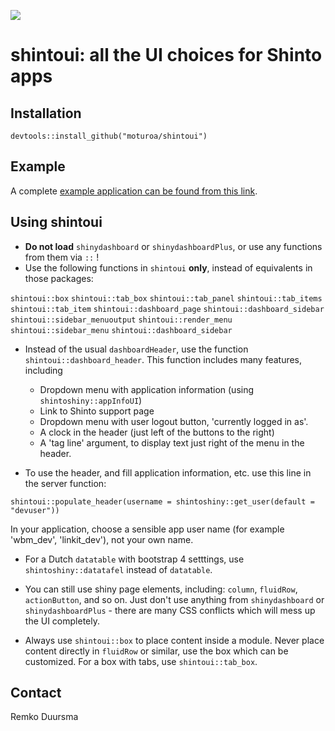 ![](https://badgen.net/badge/shintolabs/utility/purple)
# shintoui: all the UI choices for Shinto apps


## Installation

```
devtools::install_github("moturoa/shintoui")
```

## Example

A complete [example application can be found from this link](https://bitbucket.org/shintolabs/shintoappframework2/src/master/).


## Using shintoui

- **Do not load** `shinydashboard` or `shinydashboardPlus`, or use any functions from them via `::` !
- Use the following functions in `shintoui` **only**, instead of equivalents in those packages:

`shintoui::box`
`shintoui::tab_box`
`shintoui::tab_panel`
`shintoui::tab_items`
`shintoui::tab_item`
`shintoui::dashboard_page`
`shintoui::dashboard_sidebar`
`shintoui::sidebar_menuoutput`
`shintoui::render_menu`
`shintoui::sidebar_menu`
`shintoui::dashboard_sidebar`

- Instead of the usual `dashboardHeader`, use the function `shintoui::dashboard_header`.  This function includes many features, including

  - Dropdown menu with application information (using `shintoshiny::appInfoUI`)
  - Link to Shinto support page
  - Dropdown menu with user logout button, 'currently logged in as'.
  - A clock in the header (just left of the buttons to the right)
  - A 'tag line' argument, to display text just right of the menu in the header.

- To use the header, and fill application information, etc. use this line in the server function:

```
shintoui::populate_header(username = shintoshiny::get_user(default = "devuser"))
```

In your application, choose a sensible app user name (for example 'wbm_dev', 'linkit_dev'), not your own name.

- For a Dutch `datatable` with bootstrap 4 setttings, use `shintoshiny::datatafel` instead of `datatable`. 

- You can still use shiny page elements, including: `column`, `fluidRow`, `actionButton`, and so on. Just don't use anything from `shinydashboard` or `shinydashboardPlus` - there are many CSS conflicts which will mess up the UI completely.

- Always use `shintoui::box` to place content inside a module. Never place content directly in `fluidRow` or similar, use the box which can be customized. For a box with tabs, use `shintoui::tab_box`.


## Contact

Remko Duursma


